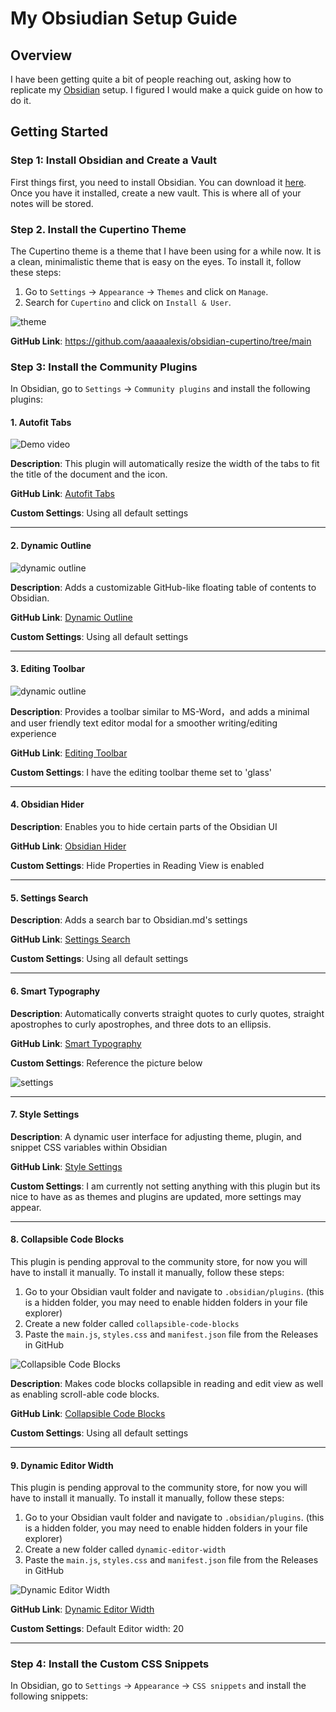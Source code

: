 # My Obsiudian Setup Guide
## Overview
I have been getting quite a bit of people reaching out, asking how to replicate my [Obsidian](https://obsidian.md) setup. I figured I would make a quick guide on how to do it.

## Getting Started
### Step 1: Install Obsidian and Create a Vault
First things first, you need to install Obsidian. You can download it [here](https://obsidian.md). Once you have it installed, create a new vault. This is where all of your notes will be stored.

### Step 2. Install the Cupertino Theme
The Cupertino theme is a theme that I have been using for a while now. It is a clean, minimalistic theme that is easy on the eyes. To install it, follow these steps:
1. Go to `Settings` -> `Appearance` -> `Themes` and click on `Manage`.
2. Search for `Cupertino` and click on `Install & User`.

![theme](https://github.com/aaaaalexis/obsidian-cupertino/blob/main/img/hero.png?raw=true)

**GitHub Link**: https://github.com/aaaaalexis/obsidian-cupertino/tree/main


### Step 3: Install the Community Plugins
In Obsidian, go to `Settings` -> `Community plugins` and install the following plugins:
#### 1. Autofit Tabs
![Demo video](/images/autofit-demo.gif) 

**Description**: This plugin will automatically resize the width of the tabs to fit the title of the document and the icon.

**GitHub Link**: [Autofit Tabs](https://github.com/bwya77/autofit-tabs)

**Custom Settings**: Using all default settings

---

#### 2. Dynamic Outline

![dynamic outline](https://github.com/theopavlove/obsidian-dynamic-outline/raw/master/assets/demo-usage.gif)

**Description**: Adds a customizable GitHub-like floating table of contents to Obsidian.

**GitHub Link**: [Dynamic Outline](https://github.com/theopavlove/obsidian-dynamic-outline/)

**Custom Settings**: Using all default settings

---

#### 3. Editing Toolbar

![dynamic outline](https://github.com/PKM-er/obsidian-editing-toolbar/raw/master/editing-toolbar-demo.gif)

**Description**: Provides a toolbar similar to MS-Word，and adds a minimal and user friendly text editor modal for a smoother writing/editing experience

**GitHub Link**: [Editing Toolbar](https://github.com/PKM-er/obsidian-editing-toolbar)

**Custom Settings**: I have the editing toolbar theme set to 'glass'

---

#### 4. Obsidian Hider

**Description**: Enables you to hide certain parts of the Obsidian UI

**GitHub Link**: [Obsidian Hider](https://github.com/kepano/obsidian-hider)

**Custom Settings**: Hide Properties in Reading View is enabled

---

#### 5. Settings Search

**Description**: Adds a search bar to Obsidian.md's settings

**GitHub Link**: [Settings Search](https://github.com/javalent/settings-search)

**Custom Settings**: Using all default settings

---

#### 6. Smart Typography

**Description**: Automatically converts straight quotes to curly quotes, straight apostrophes to curly apostrophes, and three dots to an ellipsis.

**GitHub Link**: [Smart Typography](https://github.com/mgmeyers/obsidian-smart-typography)

**Custom Settings**: Reference the picture below

![settings](/images/smarttypographySettings.png)


---

#### 7. Style Settings

**Description**: A dynamic user interface for adjusting theme, plugin, and snippet CSS variables within Obsidian

**GitHub Link**: [Style Settings](https://github.com/mgmeyers/obsidian-style-settings)

**Custom Settings**: I am currently not setting anything with this plugin but its nice to have as as themes and plugins are updated, more settings may appear. 

---

#### 8. Collapsible Code Blocks
This plugin is pending approval to the community store, for now you will have to install it manually. To install it manually, follow these steps:
1. Go to your Obsidian vault folder and navigate to `.obsidian/plugins`. (this is a hidden folder, you may need to enable hidden folders in your file explorer)
2. Create a new folder called `collapsible-code-blocks`
3. Paste the `main.js`, `styles.css` and `manifest.json` file from the Releases in GitHub

![Collapsible Code Blocks](https://github.com/bwya77/collapsible-code-blocks/raw/main/images/code_collapsed.png)

**Description**: Makes code blocks collapsible in reading and edit view as well as enabling scroll-able code blocks.

**GitHub Link**: [Collapsible Code Blocks](https://github.com/bwya77/collapsible-code-blocks)

**Custom Settings**: Using all default settings


---

#### 9. Dynamic Editor Width
This plugin is pending approval to the community store, for now you will have to install it manually. To install it manually, follow these steps:
1. Go to your Obsidian vault folder and navigate to `.obsidian/plugins`. (this is a hidden folder, you may need to enable hidden folders in your file explorer)
2. Create a new folder called `dynamic-editor-width`
3. Paste the `main.js`, `styles.css` and `manifest.json` file from the Releases in GitHub

![Dynamic Editor Width](https://github.com/bwya77/dynamic-editor-width/blob/main/images/demo.gif)

**GitHub Link**: [Dynamic Editor Width](https://github.com/bwya77/dynamic-editor-width)

**Custom Settings**: Default Editor width: 20

---

### Step 4: Install the Custom CSS Snippets
In Obsidian, go to `Settings` -> `Appearance` -> `CSS snippets` and install the following snippets:



